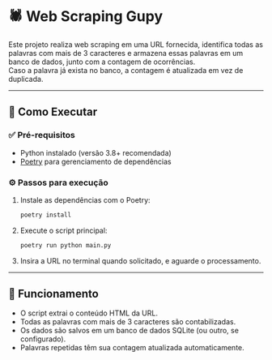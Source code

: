 # 🕷️ Web Scraping Gupy

Este projeto realiza web scraping em uma URL fornecida, identifica todas as palavras com mais de 3 caracteres e armazena essas palavras em um banco de dados, junto com a contagem de ocorrências.  
Caso a palavra já exista no banco, a contagem é atualizada em vez de duplicada.

---

## 🚀 Como Executar

### ✅ Pré-requisitos

- Python instalado (versão 3.8+ recomendada)
- [Poetry](https://python-poetry.org/docs/#installation) para gerenciamento de dependências

### ⚙️ Passos para execução

1. Instale as dependências com o Poetry:
   ```bash
   poetry install
   ```

2. Execute o script principal:
   ```bash
   poetry run python main.py
   ```

3. Insira a URL no terminal quando solicitado, e aguarde o processamento.

---

## 💾 Funcionamento

- O script extrai o conteúdo HTML da URL.
- Todas as palavras com mais de 3 caracteres são contabilizadas.
- Os dados são salvos em um banco de dados SQLite (ou outro, se configurado).
- Palavras repetidas têm sua contagem atualizada automaticamente.

